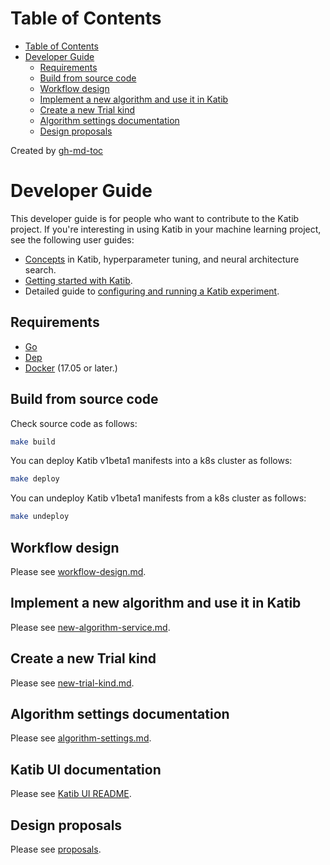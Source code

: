# Table of Contents

- [Table of Contents](#table-of-contents)
- [Developer Guide](#developer-guide)
  - [Requirements](#requirements)
  - [Build from source code](#build-from-source-code)
  - [Workflow design](#workflow-design)
  - [Implement a new algorithm and use it in Katib](#implement-a-new-algorithm-and-use-it-in-katib)
  - [Create a new Trial kind](#create-a-new-trial-kind)
  - [Algorithm settings documentation](#algorithm-settings-documentation)
  - [Design proposals](#design-proposals)

Created by [gh-md-toc](https://github.com/ekalinin/github-markdown-toc)

# Developer Guide

This developer guide is for people who want to contribute to the Katib project.
If you're interesting in using Katib in your machine learning project,
see the following user guides:

- [Concepts](https://www.kubeflow.org/docs/components/hyperparameter-tuning/overview/)
  in Katib, hyperparameter tuning, and neural architecture search.
- [Getting started with Katib](https://kubeflow.org/docs/components/hyperparameter-tuning/hyperparameter/).
- Detailed guide to [configuring and running a Katib
  experiment](https://kubeflow.org/docs/components/hyperparameter-tuning/experiment/).

## Requirements

- [Go](https://golang.org/)
- [Dep](https://golang.github.io/dep/)
- [Docker](https://docs.docker.com/) (17.05 or later.)

## Build from source code

Check source code as follows:

```bash
make build
```

You can deploy Katib v1beta1 manifests into a k8s cluster as follows:

```bash
make deploy
```

You can undeploy Katib v1beta1 manifests from a k8s cluster as follows:

```bash
make undeploy
```

## Workflow design

Please see [workflow-design.md](./workflow-design.md).

## Implement a new algorithm and use it in Katib

Please see [new-algorithm-service.md](./new-algorithm-service.md).

## Create a new Trial kind

Please see [new-trial-kind.md](./new-trial-kind.md).

## Algorithm settings documentation

Please see [algorithm-settings.md](./algorithm-settings.md).

## Katib UI documentation

Please see [Katib UI README](https://github.com/kubeflow/katib/tree/master/pkg/ui/v1beta1).

## Design proposals

Please see [proposals](./proposals).
